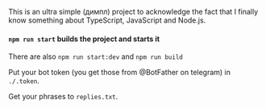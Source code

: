 This is an ultra simple (димпл) project to acknowledge the fact that I finally know something about TypeScript, JavaScript and Node.js.

#### `npm run start` builds the project and starts it

There are also `npm run start:dev` and `npm run build`

Put your bot token (you get those from @BotFather on telegram) in `./.token`.

Get your phrases to `replies.txt`.

